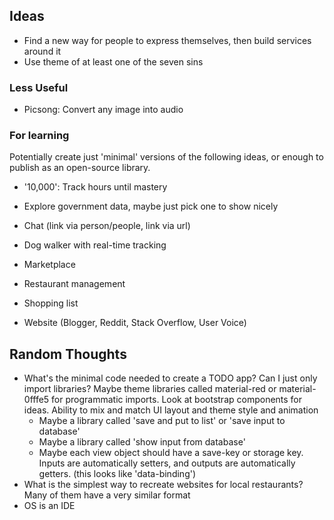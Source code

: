 ## Ideas
- Find a new way for people to express themselves, then build services around it
- Use theme of at least one of the seven sins



### Less Useful
- Picsong: Convert any image into audio



### For learning
Potentially create just 'minimal' versions of the following ideas, or enough to publish as an open-source library.

- '10,000': Track hours until mastery
- Explore government data, maybe just pick one to show nicely

- Chat (link via person/people, link via url)
- Dog walker with real-time tracking
- Marketplace
- Restaurant management
- Shopping list
- Website (Blogger, Reddit, Stack Overflow, User Voice)



## Random Thoughts
- What's the minimal code needed to create a TODO app? Can I just only import libraries? Maybe theme libraries called material-red or material-0fffe5 for programmatic imports. Look at bootstrap components for ideas. Ability to mix and match UI layout and theme style and animation
    - Maybe a library called 'save and put to list' or 'save input to database'
    - Maybe a library called 'show input from database'
    - Maybe each view object should have a save-key or storage key. Inputs are automatically setters, and outputs are automatically getters. (this looks like 'data-binding')
- What is the simplest way to recreate websites for local restaurants? Many of them have a very similar format
- OS is an IDE
